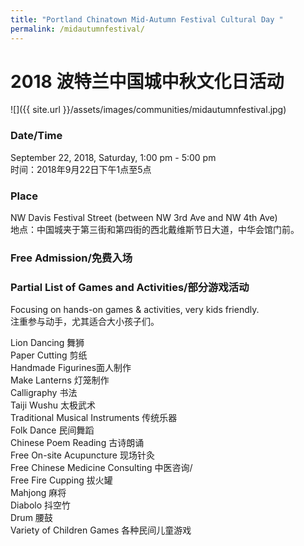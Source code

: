 ```yaml
---
title: "Portland Chinatown Mid-Autumn Festival Cultural Day "
permalink: /midautumnfestival/
---
```


# 2018 波特兰中国城中秋文化日活动

![]({{ site.url }}/assets/images/communities/midautumnfestival.jpg)

### Date/Time

September 22, 2018, Saturday, 1:00 pm - 5:00 pm<br/>
时间：2018年9月22日下午1点至5点

### Place

NW Davis Festival Street (between NW 3rd Ave and NW 4th Ave)<br/>
地点：中国城夹于第三街和第四街的西北戴维斯节日大道，中华会馆门前。

### Free Admission/免费入场

### Partial List of Games and Activities/部分游戏活动

Focusing on hands-on games & activities, very kids friendly.<br/>
注重参与动手，尤其适合大小孩子们。

Lion Dancing 舞狮<br/>
Paper Cutting 剪纸<br/>
Handmade Figurines面人制作<br/>
Make Lanterns 灯笼制作<br/>
Calligraphy 书法<br/>
Taiji Wushu 太极武术<br/>
Traditional Musical Instruments 传统乐器<br/>
Folk Dance 民间舞蹈<br/>
Chinese Poem Reading 古诗朗诵<br/>
Free On-site Acupuncture 现场针灸<br/>
Free Chinese Medicine Consulting 中医咨询/<br/>
Free Fire Cupping 拔火罐<br/>
Mahjong 麻将<br/>
Diabolo 抖空竹<br/>
Drum 腰鼓<br/>
Variety of Children Games 各种民间儿童游戏
